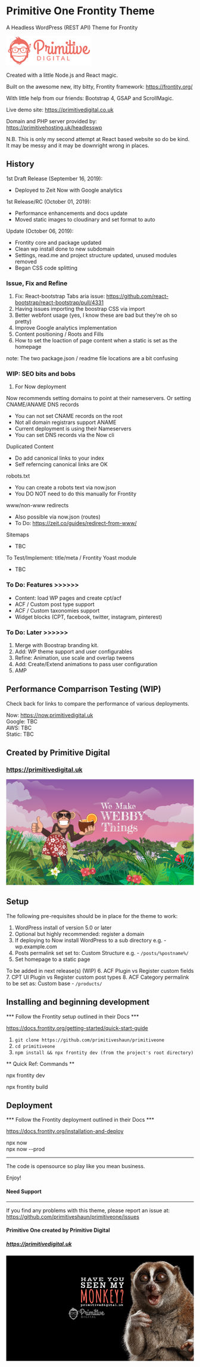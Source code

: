 # Primitive One Frontity Theme
A Headless WordPress (REST API) Theme for Frontity

![screenshot](img/punky.png)

Created with a little Node.js and React magic. 

Built on the awesome new, itty bitty, Frontity framework: https://frontity.org/ 

With little help from our friends: Bootstrap 4, GSAP and ScrollMagic. 

Live demo site: https://primitivedigital.co.uk  

Domain and PHP server provided by: https://primitivehosting.uk/headlesswp


N.B. This is only my second attempt at React based website so do be kind.  
It may be messy and it may be downright wrong in places.											



## History
1st Draft Release (September 16, 2019):  
- Deployed to Zeit Now with Google analytics  

1st Release/RC (October 01, 2019):  
- Performance enhancements and docs update  
- Moved static images to cloudinary and set format to auto

Update (October 06, 2019):  
- Frontity core and package updated
- Clean wp install done to new subdomain
- Settings, read.me and project structure updated, unused modules removed
- Began CSS code splitting


### Issue, Fix and Refine ###
1. Fix: React-bootstrap Tabs aria issue: https://github.com/react-bootstrap/react-bootstrap/pull/4331
2. Having issues importing the boostrap CSS via import
3. Better webfont usage (yes, I know these are bad but they're oh so pretty)
4. Improve Google analytics implementation
5. Content positioning / Roots and Fills
6. How to set the loaction of page content when a static is set as the homepage

note: The two package.json / readme file locations are a bit confusing


### WIP: SEO bits and bobs ###

1) For Now deployment 

Now recommends setting domains to point at their nameservers.
Or setting CNAME/ANAME DNS records

- You can not set CNAME records on the root
- Not all domain registrars support ANAME
- Current deployment is using their Nameservers
- You can set DNS records via the Now cli

Duplicated Content

- Do add canonical links to your index
- Self referncing canonical links are OK
<link rel="canonical" href="https://example.com/" />

robots.txt

- You can create a robots text via now.json
- You DO NOT need to do this manually for Frontity

www/non-www redirects

- Also possible via now.json (routes)
- To Do: https://zeit.co/guides/redirect-from-www/

Sitemaps
- TBC

To Test/Implement: title/meta / Frontity Yoast module
- TBC


### To Do: Features >>>>>>
- Content: load WP pages and create cpt/acf
- ACF / Custom post type support
- ACF / Custom taxonomies support
- Widget blocks (CPT, facebook, twitter, instagram, pinterest)


### To Do: Later >>>>>>

1. Merge with Boostrap branding kit.
2. Add: WP theme support and user configurables
3. Refine: Animation, use scale and overlap tweens
4. Add: Create/Extend animations to pass user configuration
5. AMP


## Performance Comparrison Testing (WIP)
Check back for links to compare the performance of various deployments.  

Now: https://now.primitivedigital.uk  
Google: TBC  
AWS: TBC  
Static: TBC  


## Created by Primitive Digital
### https://primitivedigital.uk

![screenshot](img/webby.png)

Setup
-----

The following pre-requisites should be in place for the theme to work:

1. WordPress install of version 5.0 or later
2. Optional but highly recommended: register a domain
3. If deploying to Now install WordPress to a sub directory e.g. - wp.example.com
4. Posts permalink set set to: Custom Structure e.g. - `/posts/%postname%/`
5. Set homepage to a static page

To be added in next release(s) (WIP)
6. ACF Plugin vs Register custom fields
7. CPT UI Plugin vs Register custom post types
8. ACF Category permalink to be set as: Custom base - `/products/`

Installing and beginning development
------------------------------------

*** Follow the Frontity setup outlined in their Docs ***

https://docs.frontity.org/getting-started/quick-start-guide


1. `git clone https://github.com/primitiveshaun/primitiveone`
2. `cd primitiveone`
3. `npm install && npx frontity dev (from the project's root directory)`

** Quick Ref: Commands **

npx frontity dev  

npx frontity build  


Deployment
------------------------------------

*** Follow the Frontity deployment outlined in their Docs ***

https://docs.frontity.org/installation-and-deploy

npx now  
npx now --prod  


------------------------------------

The code is opensource so play like you mean business.

Enjoy!


#### Need Support
-------

If you find any problems with this theme, please report an issue at:  
https://github.com/primitiveshaun/primitiveone/issues

#### Primitive One created by Primitive Digital
##### https://primitivedigital.uk

![screenshot](img/haveyouseenit.jpg)
